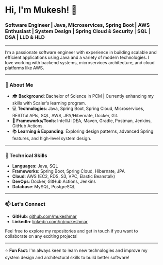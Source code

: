 # Hi, I'm Mukesh! 👋

### Software Engineer | Java, Microservices, Spring Boot | AWS Enthusiast | System Design | Spring Cloud & Security | SQL | DSA | LLD & HLD

---

I’m a passionate software engineer with experience in building scalable and efficient applications using Java and a variety of modern technologies. I love working with backend systems, microservices architecture, and cloud platforms like AWS.

---

### 🚀 About Me

- 🎓 **Background**: Bachelor of Science in PCM | Currently enhancing my skills with Scaler's learning program.
- 💻 **Technologies**: Java, Spring Boot, Spring Cloud, Microservices, RESTful APIs, SQL, AWS, JPA/Hibernate, Docker, Git.
- 🔧 **Frameworks/Tools**: IntelliJ IDEA, Maven, Gradle, Postman, Jenkins, GitHub Actions.
- 📚 **Learning & Expanding**: Exploring design patterns, advanced Spring features, and high-level system design.

---

### 🧰 Technical Skills

- **Languages**: Java, SQL
- **Frameworks**: Spring Boot, Spring Cloud, Hibernate, JPA
- **Cloud**: AWS (EC2, RDS, S3, VPC, Elastic Beanstalk)
- **DevOps**: Docker, GitHub Actions, Jenkins
- **Database**: MySQL, PostgreSQL

---

### 📫 Let's Connect

- **GitHub**: [github.com/mukeshmar](https://github.com/mukeshmar)
- **LinkedIn**: [linkedin.com/in/mukeshmar](https://www.linkedin.com/in/mukesh-m-32864a32b/)

Feel free to explore my repositories and get in touch if you want to collaborate on any exciting projects!

---

⭐️ **Fun Fact**: I'm always keen to learn new technologies and improve my system design and architectural skills to build better software!
